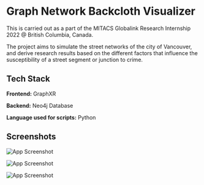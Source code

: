 
# Graph Network Backcloth Visualizer

This is carried out as a part of the MITACS Globalink Research Internship 2022 @ 
British Columbia, Canada.

The project aims to simulate the street networks of the city of Vancouver, and 
derive research results based on the different factors that influence the 
susceptibility of a street segment or junction to crime.

## Tech Stack

**Frontend:** GraphXR

**Backend:** Neo4j Database

**Language used for scripts:** Python
## Screenshots

![App Screenshot](https://i.imgur.com/WMHF2JN.png)

![App Screenshot](https://i.imgur.com/ISKksp2.png)

![App Screenshot](https://i.imgur.com/X6tyhVn.png)
